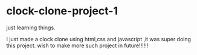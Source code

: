 # clock-clone-project-1
just learning things.

I just made a clock clone using html,css and javascript ,it was super doing this project.
wish to make more such project in future!!!!!!
